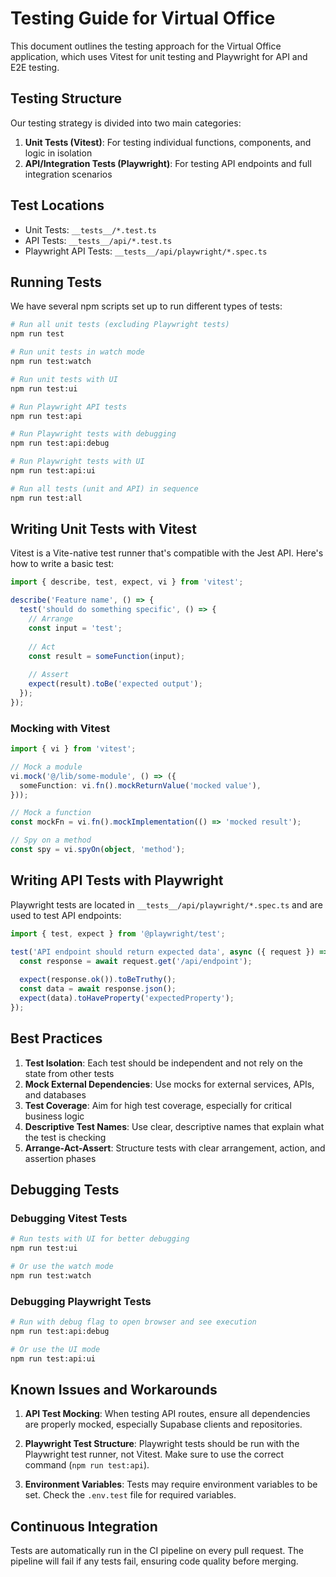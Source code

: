 # Testing Guide for Virtual Office

This document outlines the testing approach for the Virtual Office application, which uses Vitest for unit testing and Playwright for API and E2E testing.

## Testing Structure

Our testing strategy is divided into two main categories:

1. **Unit Tests (Vitest)**: For testing individual functions, components, and logic in isolation
2. **API/Integration Tests (Playwright)**: For testing API endpoints and full integration scenarios

## Test Locations

- Unit Tests: `__tests__/*.test.ts`
- API Tests: `__tests__/api/*.test.ts`
- Playwright API Tests: `__tests__/api/playwright/*.spec.ts`

## Running Tests

We have several npm scripts set up to run different types of tests:

```bash
# Run all unit tests (excluding Playwright tests)
npm run test

# Run unit tests in watch mode
npm run test:watch

# Run unit tests with UI
npm run test:ui

# Run Playwright API tests
npm run test:api

# Run Playwright tests with debugging
npm run test:api:debug

# Run Playwright tests with UI
npm run test:api:ui

# Run all tests (unit and API) in sequence
npm run test:all
```

## Writing Unit Tests with Vitest

Vitest is a Vite-native test runner that's compatible with the Jest API. Here's how to write a basic test:

```typescript
import { describe, test, expect, vi } from 'vitest';

describe('Feature name', () => {
  test('should do something specific', () => {
    // Arrange
    const input = 'test';
    
    // Act
    const result = someFunction(input);
    
    // Assert
    expect(result).toBe('expected output');
  });
});
```

### Mocking with Vitest

```typescript
import { vi } from 'vitest';

// Mock a module
vi.mock('@/lib/some-module', () => ({
  someFunction: vi.fn().mockReturnValue('mocked value'),
}));

// Mock a function
const mockFn = vi.fn().mockImplementation(() => 'mocked result');

// Spy on a method
const spy = vi.spyOn(object, 'method');
```

## Writing API Tests with Playwright

Playwright tests are located in `__tests__/api/playwright/*.spec.ts` and are used to test API endpoints:

```typescript
import { test, expect } from '@playwright/test';

test('API endpoint should return expected data', async ({ request }) => {
  const response = await request.get('/api/endpoint');
  
  expect(response.ok()).toBeTruthy();
  const data = await response.json();
  expect(data).toHaveProperty('expectedProperty');
});
```

## Best Practices

1. **Test Isolation**: Each test should be independent and not rely on the state from other tests
2. **Mock External Dependencies**: Use mocks for external services, APIs, and databases
3. **Test Coverage**: Aim for high test coverage, especially for critical business logic
4. **Descriptive Test Names**: Use clear, descriptive names that explain what the test is checking
5. **Arrange-Act-Assert**: Structure tests with clear arrangement, action, and assertion phases

## Debugging Tests

### Debugging Vitest Tests

```bash
# Run tests with UI for better debugging
npm run test:ui

# Or use the watch mode
npm run test:watch
```

### Debugging Playwright Tests

```bash
# Run with debug flag to open browser and see execution
npm run test:api:debug

# Or use the UI mode
npm run test:api:ui
```

## Known Issues and Workarounds

1. **API Test Mocking**: When testing API routes, ensure all dependencies are properly mocked, especially Supabase clients and repositories.

2. **Playwright Test Structure**: Playwright tests should be run with the Playwright test runner, not Vitest. Make sure to use the correct command (`npm run test:api`).

3. **Environment Variables**: Tests may require environment variables to be set. Check the `.env.test` file for required variables.

## Continuous Integration

Tests are automatically run in the CI pipeline on every pull request. The pipeline will fail if any tests fail, ensuring code quality before merging.
